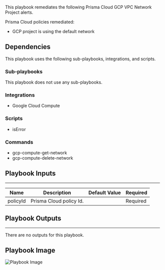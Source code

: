 This playbook remediates the following Prisma Cloud GCP VPC Network Project alerts.

Prisma Cloud policies remediated:

 - GCP project is using the default network

## Dependencies
This playbook uses the following sub-playbooks, integrations, and scripts.

### Sub-playbooks
This playbook does not use any sub-playbooks.

### Integrations
* Google Cloud Compute

### Scripts
* isError

### Commands
* gcp-compute-get-network
* gcp-compute-delete-network

## Playbook Inputs
---

| **Name** | **Description** | **Default Value** | **Required** |
| --- | --- | --- | --- |
| policyId | Prisma Cloud policy Id. |  | Required |

## Playbook Outputs
---
There are no outputs for this playbook.

## Playbook Image
![Playbook Image](https://github.com/cvescan/cvescan/raw/master/Packs/PrismaCloud/doc_files/PCR_-_GCP_VPC_Network_Project_Misconfig.png)

